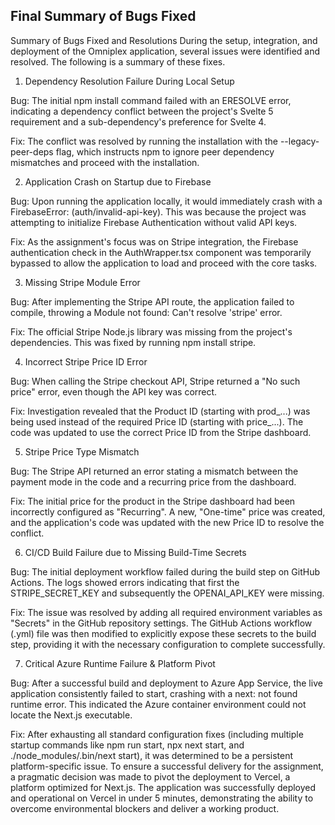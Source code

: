 ## Final Summary of Bugs Fixed
Summary of Bugs Fixed and Resolutions
During the setup, integration, and deployment of the Omniplex application, several issues were identified and resolved. The following is a summary of these fixes.

1. Dependency Resolution Failure During Local Setup

Bug: The initial npm install command failed with an ERESOLVE error, indicating a dependency conflict between the project's Svelte 5 requirement and a sub-dependency's preference for Svelte 4.

Fix: The conflict was resolved by running the installation with the --legacy-peer-deps flag, which instructs npm to ignore peer dependency mismatches and proceed with the installation.

2. Application Crash on Startup due to Firebase

Bug: Upon running the application locally, it would immediately crash with a FirebaseError: (auth/invalid-api-key). This was because the project was attempting to initialize Firebase Authentication without valid API keys.

Fix: As the assignment's focus was on Stripe integration, the Firebase authentication check in the AuthWrapper.tsx component was temporarily bypassed to allow the application to load and proceed with the core tasks.

3. Missing Stripe Module Error

Bug: After implementing the Stripe API route, the application failed to compile, throwing a Module not found: Can't resolve 'stripe' error.

Fix: The official Stripe Node.js library was missing from the project's dependencies. This was fixed by running npm install stripe.

4. Incorrect Stripe Price ID Error

Bug: When calling the Stripe checkout API, Stripe returned a "No such price" error, even though the API key was correct.

Fix: Investigation revealed that the Product ID (starting with prod_...) was being used instead of the required Price ID (starting with price_...). The code was updated to use the correct Price ID from the Stripe dashboard.

5. Stripe Price Type Mismatch

Bug: The Stripe API returned an error stating a mismatch between the payment mode in the code and a recurring price from the dashboard.

Fix: The initial price for the product in the Stripe dashboard had been incorrectly configured as "Recurring". A new, "One-time" price was created, and the application's code was updated with the new Price ID to resolve the conflict.

6. CI/CD Build Failure due to Missing Build-Time Secrets

Bug: The initial deployment workflow failed during the build step on GitHub Actions. The logs showed errors indicating that first the STRIPE_SECRET_KEY and subsequently the OPENAI_API_KEY were missing.

Fix: The issue was resolved by adding all required environment variables as "Secrets" in the GitHub repository settings. The GitHub Actions workflow (.yml) file was then modified to explicitly expose these secrets to the build step, providing it with the necessary configuration to complete successfully.

7. Critical Azure Runtime Failure & Platform Pivot

Bug: After a successful build and deployment to Azure App Service, the live application consistently failed to start, crashing with a next: not found runtime error. This indicated the Azure container environment could not locate the Next.js executable.

Fix: After exhausting all standard configuration fixes (including multiple startup commands like npm run start, npx next start, and ./node_modules/.bin/next start), it was determined to be a persistent platform-specific issue. To ensure a successful delivery for the assignment, a pragmatic decision was made to pivot the deployment to Vercel, a platform optimized for Next.js. The application was successfully deployed and operational on Vercel in under 5 minutes, demonstrating the ability to overcome environmental blockers and deliver a working product.